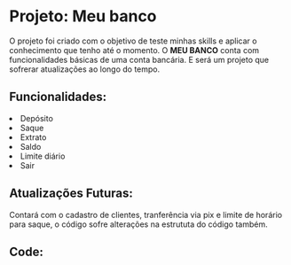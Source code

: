 <h1>Projeto: Meu banco </h1>
<p>O projeto foi criado com o objetivo de teste minhas skills e aplicar o conhecimento que tenho até o momento. O <b>MEU BANCO</b> conta com funcionalidades básicas de uma conta bancária. E será um projeto que sofrerar atualizações ao longo do tempo.

<h2>Funcionalidades:</h2>
<li>Depósito
<li>Saque
<li>Extrato
<li>Saldo
<li>Limite diário
<li>Sair

<h2>Atualizações Futuras:</h2>
Contará com o cadastro de clientes, tranferência via pix e limite de horário para saque, o código sofre alterações na estrututa do código também.

<h2>Code:</h2>


